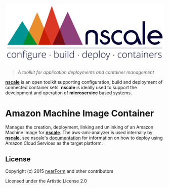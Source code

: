 <a href='http://nscale.nearform.com'>![logo][]</a>

> _A toolkit for application deployments and container management_

__[nscale]__ is an open toolkit supporting configuration, build and deployment of connected container sets. __nscale__ is ideally used to support the development and operation of __microservice__ based systems.

# Amazon Machine Image Container
Manages the creation, deployment, linking and unlinking of an Amazon Machine Image for __[nscale]__. The
aws-ami-analyzer is used internally by __[nscale]__, see nscale's [documentation] for information on how
to deploy using Amazon Cloud Services as the target platform.


## License
Copyright (c) 2015 [nearForm] and other contributors

Licensed under the Artistic License 2.0


[nscale]: (http://nscale.nearform.com)
[logo]: ./_imgs/logo.png
[nearForm]: http://nearform.com
[documentation]: http://github.com/nearform/nscale-docs
